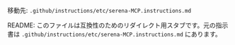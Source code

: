 移動先: `.github/instructions/etc/serena-MCP.instructions.md`

README: このファイルは互換性のためのリダイレクト用スタブです。元の指示書は `.github/instructions/etc/serena-MCP.instructions.md` にあります。
